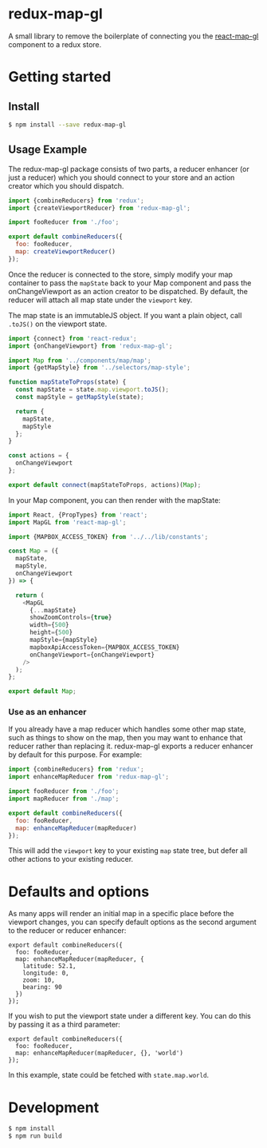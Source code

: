 # redux-map-gl

A small library to remove the boilerplate of connecting you the [react-map-gl](https://github.com/uber/react-map-gl/) component to a redux store.

# Getting started

## Install

```sh
$ npm install --save redux-map-gl
```

## Usage Example

The redux-map-gl package consists of two parts, a reducer enhancer (or just a reducer) which you should connect to your store and an action creator which you should dispatch.

```javascript
import {combineReducers} from 'redux';
import {createViewportReducer} from 'redux-map-gl';

import fooReducer from './foo';

export default combineReducers({
  foo: fooReducer,
  map: createViewportReducer()
});
```

Once the reducer is connected to the store, simply modify your map container to pass the `mapState` back to your Map component
and pass the onChangeViewport as an action creator to be dispatched. By default, the reducer will attach all map state under the `viewport` key.

The map state is an immutableJS object. If you want a plain object, call `.toJS()` on the viewport state.

```javascript
import {connect} from 'react-redux';
import {onChangeViewport} from 'redux-map-gl';

import Map from '../components/map/map';
import {getMapStyle} from '../selectors/map-style';

function mapStateToProps(state) {
  const mapState = state.map.viewport.toJS();
  const mapStyle = getMapStyle(state);

  return {
    mapState,
    mapStyle
  };
}

const actions = {
  onChangeViewport
};

export default connect(mapStateToProps, actions)(Map);

```

In your Map component, you can then render with the mapState:

```javascript
import React, {PropTypes} from 'react';
import MapGL from 'react-map-gl';

import {MAPBOX_ACCESS_TOKEN} from '../../lib/constants';

const Map = ({
  mapState,
  mapStyle,
  onChangeViewport
}) => {

  return (
    <MapGL
      {...mapState}
      showZoomControls={true}
      width={500}
      height={500}
      mapStyle={mapStyle}
      mapboxApiAccessToken={MAPBOX_ACCESS_TOKEN}
      onChangeViewport={onChangeViewport}
    />
  );
};

export default Map;
```

### Use as an enhancer

If you already have a map reducer which handles some other map state, such as things to show on the map, then you may want to enhance that reducer rather than replacing it.
redux-map-gl exports a reducer enhancer by default for this purpose. For example:

```javascript
import {combineReducers} from 'redux';
import enhanceMapReducer from 'redux-map-gl';

import fooReducer from './foo';
import mapReducer from './map';

export default combineReducers({
  foo: fooReducer,
  map: enhanceMapReducer(mapReducer)
});
```

This will add the `viewport` key to your existing `map` state tree, but defer all other actions to your existing reducer.

# Defaults and options

As many apps will render an initial map in a specific place before the viewport changes, you can specify default options as the second argument to
the reducer or reducer enhancer:

```
export default combineReducers({
  foo: fooReducer,
  map: enhanceMapReducer(mapReducer, {
    latitude: 52.1,
    longitude: 0,
    zoom: 10,
    bearing: 90
  })
});
```

If you wish to put the viewport state under a different key. You can do this by passing it as a third parameter:

```
export default combineReducers({
  foo: fooReducer,
  map: enhanceMapReducer(mapReducer, {}, 'world')
});
```

In this example, state could be fetched with `state.map.world`.

# Development

```sh
$ npm install
$ npm run build
```
